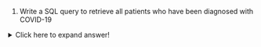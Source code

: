 1. Write a SQL query to retrieve all patients who have been diagnosed with COVID-19
<details>

<summary>Click here to expand answer!</summary>

```ruby
   puts "SELECT 
		patient_name 
	FROM [dbo].[Visits] AS V 
		JOIN [dbo].[Patients] AS P ON V.patient_id=P.patient_id
		JOIN [dbo].[Diagnoses] AS D ON V.diagnosis_id=D.diagnosis_id
	WHERE diagnosis_name='COVID-19'
	"
```

</details>
